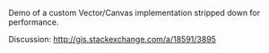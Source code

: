 Demo of a custom Vector/Canvas implementation stripped down for performance.

Discussion: http://gis.stackexchange.com/a/18591/3895 
